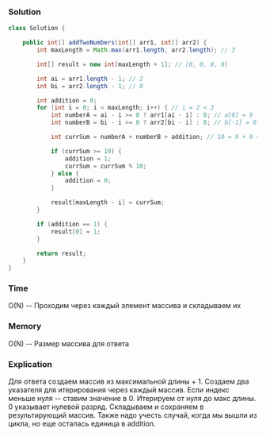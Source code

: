 ### Solution
```java
class Solution {

    public int[] addTwoNumbers(int[] arr1, int[] arr2) {
        int maxLength = Math.max(arr1.length, arr2.length); // 3

        int[] result = new int[maxLength + 1]; // [0, 0, 0, 0]

        int ai = arr1.length - 1; // 2
        int bi = arr2.length - 1; // 0

        int addition = 0;
        for (int i = 0; i < maxLength; i++) { // i = 2 < 3
            int numberA = ai - i >= 0 ? arr1[ai - i] : 0; // a[0] = 9
            int numberB = bi - i >= 0 ? arr2[bi - i] : 0; // b[-1] = 0

            int currSum = numberA + numberB + addition; // 10 = 9 + 0 + 1

            if (currSum >= 10) {
                addition = 1;
                currSum = currSum % 10;
            } else {
                addition = 0;
            }

            result[maxLength - i] = currSum;
        }

        if (addition == 1) {
            result[0] = 1;
        }

        return result;
    }
}
```

### Time
O(N) -- Проходим через каждый элемент массива и складываем их
### Memory
O(N) -- Размер массива для ответа
### Explication
Для ответа создаем массив из максимальной длины + 1. Создаем два указателя для 
итерирования через каждый массив. Если индекс меньше нуля -- ставим значение в 0.
Итерируем от нуля до макс длины. 0 указывает нулевой разряд. Складываем и сохраняем в результирующий массив.
Также надо учесть случай, когда мы вышли из цикла, но еще осталась единица в addition.